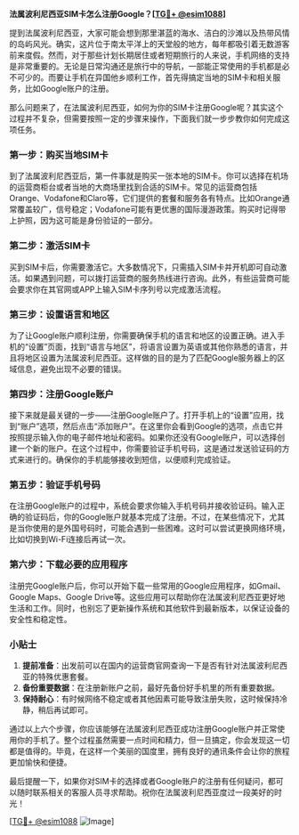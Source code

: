 **法属波利尼西亚SIM卡怎么注册Google？[[TG💪+ @esim1088](https://t.me/s/esim1088)]**

提到法属波利尼西亚，大家可能会想到那里湛蓝的海水、洁白的沙滩以及热带风情的岛屿风光。确实，这片位于南太平洋上的天堂般的地方，每年都吸引着无数游客前来度假。然而，对于那些计划长期居住或者短期旅行的人来说，手机网络的支持是非常重要的。无论是日常沟通还是旅行中的导航，一部能正常使用的手机都是必不可少的。而要让手机在异国他乡顺利工作，首先得搞定当地的SIM卡和相关服务，比如Google账户的注册。

那么问题来了，在法属波利尼西亚，如何为你的SIM卡注册Google呢？其实这个过程并不复杂，但需要按照一定的步骤来操作，下面我们就一步步教你如何完成这项任务。

### 第一步：购买当地SIM卡

到了法属波利尼西亚后，第一件事就是购买一张本地的SIM卡。你可以选择在机场的运营商柜台或者当地的大商场里找到合适的SIM卡。常见的运营商包括Orange、Vodafone和Claro等，它们提供的套餐和服务各有特点。比如Orange通常覆盖较广，信号稳定；Vodafone可能有更优惠的国际漫游政策。购买时记得带上护照，因为这可能是身份验证的一部分。

### 第二步：激活SIM卡

买到SIM卡后，你需要激活它。大多数情况下，只需插入SIM卡并开机即可自动激活。如果遇到问题，可以拨打运营商的服务热线进行咨询。此外，有些运营商可能会要求你在其官网或APP上输入SIM卡序列号以完成激活流程。

### 第三步：设置语言和地区

为了让Google账户顺利注册，你需要确保手机的语言和地区的设置正确。进入手机的“设置”页面，找到“语言与地区”，将语言设置为英语或其他你熟悉的语言，并且将地区设置为法属波利尼西亚。这样做的目的是为了匹配Google服务器上的区域信息，避免出现不必要的错误。

### 第四步：注册Google账户

接下来就是最关键的一步——注册Google账户了。打开手机上的“设置”应用，找到“账户”选项，然后点击“添加账户”。在这里你会看到Google的选项，点击它并按照提示输入你的电子邮件地址和密码。如果你还没有Google账户，可以选择创建一个新的账户。在这个过程中，你需要验证手机号码，这是通过发送验证码的方式来进行的。确保你的手机能够接收到短信，以便顺利完成验证。

### 第五步：验证手机号码

在注册Google账户的过程中，系统会要求你输入手机号码并接收验证码。输入正确的验证码后，你的Google账户就基本完成了注册。不过，在某些情况下，尤其是当你使用的是外国号码时，可能会遇到一些困难。这时可以尝试更换网络环境，比如切换到Wi-Fi连接后再试一次。

### 第六步：下载必要的应用程序

注册完Google账户后，你可以开始下载一些常用的Google应用程序，如Gmail、Google Maps、Google Drive等。这些应用可以帮助你在法属波利尼西亚更好地生活和工作。同时，也别忘了更新操作系统和其他软件到最新版本，以保证设备的安全性和稳定性。

### 小贴士

1. **提前准备**：出发前可以在国内的运营商官网查询一下是否有针对法属波利尼西亚的特殊优惠套餐。
2. **备份重要数据**：在注册新账户之前，最好先备份好手机里的所有重要数据。
3. **保持耐心**：有时候网络不稳定或者其他因素可能导致注册失败，这时候保持冷静，稍后再试即可。

通过以上六个步骤，你应该能够在法属波利尼西亚成功注册Google账户并正常使用你的手机了。整个过程虽然需要一点时间和精力，但一旦搞定，你会发现这一切都是值得的。毕竟，在这样一个美丽的国度里，拥有良好的通讯条件会让你的旅程更加愉快和便捷。

最后提醒一下，如果你对SIM卡的选择或者Google账户的注册有任何疑问，都可以随时联系相关的客服人员寻求帮助。祝你在法属波利尼西亚度过一段美好的时光！

[[TG💪+ @esim1088](https://t.me/s/esim1088) ![Image](https://i.postimg.cc/4NQfJmqS/Snipaste-2025-05-13-00-14-12.png)]